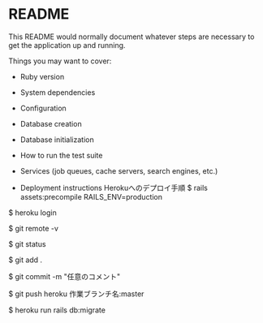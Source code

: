 # README

This README would normally document whatever steps are necessary to get the
application up and running.

Things you may want to cover:

* Ruby version

* System dependencies

* Configuration

* Database creation

* Database initialization

* How to run the test suite

* Services (job queues, cache servers, search engines, etc.)

* Deployment instructions
Herokuへのデプロイ手順
$ rails assets:precompile RAILS_ENV=production

$ heroku login

$ git remote -v

$ git status

$ git add .

$ git commit -m "任意のコメント"

$ git push heroku 作業ブランチ名:master

$ heroku run rails db:migrate